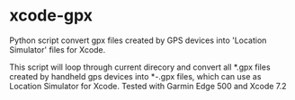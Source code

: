 # xcode-gpx
Python script convert gpx files created by GPS devices into 'Location Simulator' files for Xcode.

This script will loop through current direcory and convert all *.gpx files created by handheld gps devices into *-.gpx files, which can use as Location Simulator for Xcode. Tested with Garmin Edge 500 and Xcode 7.2

